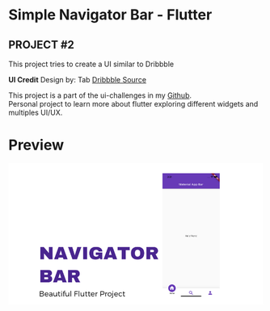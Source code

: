 # Simple Navigator Bar - Flutter

## PROJECT #2

This project tries to create a UI similar to Dribbble

**UI Credit**
Design by: Tab [Dribbble Source](https://dribbble.com/shots/5419022-Tab)


This project is a part of the ui-challenges in my [Github](https://github.com/jamescardona11). </br>
Personal project to learn more about flutter exploring different widgets and multiples UI/UX.


# Preview
<img src="preview/preview1.png" />